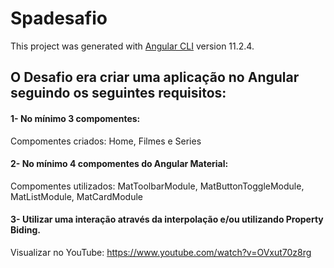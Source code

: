 # Spadesafio

This project was generated with [Angular CLI](https://github.com/angular/angular-cli) version 11.2.4.

## O Desafio era criar uma aplicação no Angular seguindo os seguintes requisitos:

#### 1- No mínimo 3 compomentes: 
Compomentes criados: Home, Filmes e Series

#### 2- No mínimo 4 compomentes do Angular Material: 
Compomentes utilizados: MatToolbarModule, MatButtonToggleModule, MatListModule, MatCardModule

#### 3- Utilizar uma interação através da interpolação e/ou utilizando Property Biding.


Visualizar no YouTube: https://www.youtube.com/watch?v=OVxut70z8rg
